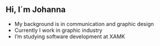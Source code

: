 ## Hi, I´m Johanna

- My background is in communication and graphic design
- Currently I work in graphic industry 
- I’m studying software development at XAMK


